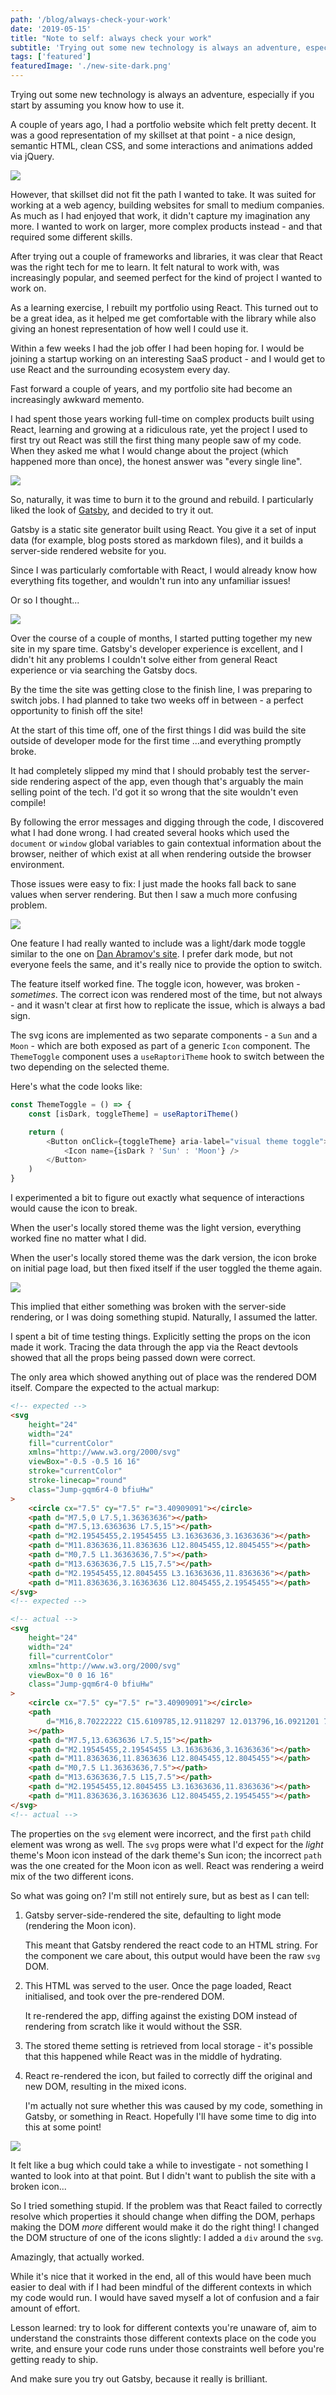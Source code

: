 ```yaml
---
path: '/blog/always-check-your-work'
date: '2019-05-15'
title: "Note to self: always check your work"
subtitle: 'Trying out some new technology is always an adventure, especially if you start by assuming you know how to use it.'
tags: ['featured']
featuredImage: './new-site-dark.png'
---
```


Trying out some new technology is always an adventure, especially if you start by assuming you know how to use it.

A couple of years ago, I had a portfolio website which felt pretty decent. It was a good representation of my skillset at that point - a nice design, semantic HTML, clean CSS, and some interactions and animations added via jQuery.

![](./old-site.png)

However, that skillset did not fit the path I wanted to take. It was suited for working at a web agency, building websites for small to medium companies. As much as I had enjoyed that work, it didn't capture my imagination any more. I wanted to work on larger, more complex products instead - and that required some different skills.

After trying out a couple of frameworks and libraries, it was clear that React was the right tech for me to learn. It felt natural to work with, was increasingly popular, and seemed perfect for the kind of project I wanted to work on.

As a learning exercise, I rebuilt my portfolio using React. This turned out to be a great idea, as it helped me get comfortable with the library while also giving an honest representation of how well I could use it.

Within a few weeks I had the job offer I had been hoping for. I would be joining a startup working on an interesting SaaS product - and I would get to use React and the surrounding ecosystem every day.

Fast forward a couple of years, and my portfolio site had become an increasingly awkward memento.

I had spent those years working full-time on complex products built using React, learning and growing at a ridiculous rate, yet the project I used to first try out React was still the first thing many people saw of my code. When they asked me what I would change about the project (which happened more than once), the honest answer was "every single line".

![](./fiery-sky.jpg)

So, naturally, it was time to burn it to the ground and rebuild. I particularly liked the look of [Gatsby](https://www.gatsbyjs.org/), and decided to try it out.

Gatsby is a static site generator built using React. You give it a set of input data (for example, blog posts stored as markdown files), and it builds a server-side rendered website for you.

Since I was particularly comfortable with React, I would already know how everything fits together, and wouldn't run into any unfamiliar issues!

Or so I thought...

![](./new-site-dark.png)

Over the course of a couple of months, I started putting together my new site in my spare time. Gatsby's developer experience is excellent, and I didn't hit any problems I couldn't solve either from general React experience or via searching the Gatsby docs.

By the time the site was getting close to the finish line, I was preparing to switch jobs. I had planned to take two weeks off in between - a perfect opportunity to finish off the site!

At the start of this time off, one of the first things I did was build the site outside of developer mode for the first time ...and everything promptly broke.

It had completely slipped my mind that I should probably test the server-side rendering aspect of the app, even though that's arguably the main selling point of the tech. I'd got it so wrong that the site wouldn't even compile!

By following the error messages and digging through the code, I discovered what I had done wrong. I had created several hooks which used the `document` or `window` global variables to gain contextual information about the browser, neither of which exist at all when rendering outside the browser environment.

Those issues were easy to fix: I just made the hooks fall back to sane values when server rendering. But then I saw a much more confusing problem.

![](./new-site-light.png)

One feature I had really wanted to include was a light/dark mode toggle similar to the one on [Dan Abramov's site](https://overreacted.io/). I prefer dark mode, but not everyone feels the same, and it's really nice to provide the option to switch.

The feature itself worked fine. The toggle icon, however, was broken - _sometimes_. The correct icon was rendered most of the time, but not always - and it wasn't clear at first how to replicate the issue, which is always a bad sign.

The svg icons are implemented as two separate components - a `Sun` and a `Moon` - which are both exposed as part of a generic `Icon` component. The `ThemeToggle` component uses a `useRaptoriTheme` hook to switch between the two depending on the selected theme.

Here's what the code looks like:

```javascript
const ThemeToggle = () => {
	const [isDark, toggleTheme] = useRaptoriTheme()

	return (
		<Button onClick={toggleTheme} aria-label="visual theme toggle">
			<Icon name={isDark ? 'Sun' : 'Moon'} />
		</Button>
	)
}
```

I experimented a bit to figure out exactly what sequence of interactions would cause the icon to break.

When the user's locally stored theme was the light version, everything worked fine no matter what I did.

When the user's locally stored theme was the dark version, the icon broke on initial page load, but then fixed itself if the user toggled the theme again.

![](./broken-icon.png)

This implied that either something was broken with the server-side rendering, or I was doing something stupid. Naturally, I assumed the latter.

I spent a bit of time testing things. Explicitly setting the props on the icon made it work. Tracing the data through the app via the React devtools showed that all the props being passed down were correct.

The only area which showed anything out of place was the rendered DOM itself. Compare the expected to the actual markup:

```html
<!-- expected -->
<svg
	height="24"
	width="24"
	fill="currentColor"
	xmlns="http://www.w3.org/2000/svg"
	viewBox="-0.5 -0.5 16 16"
	stroke="currentColor"
	stroke-linecap="round"
	class="Jump-gqm6r4-0 bfiuHw"
>
	<circle cx="7.5" cy="7.5" r="3.40909091"></circle>
	<path d="M7.5,0 L7.5,1.36363636"></path>
	<path d="M7.5,13.6363636 L7.5,15"></path>
	<path d="M2.19545455,2.19545455 L3.16363636,3.16363636"></path>
	<path d="M11.8363636,11.8363636 L12.8045455,12.8045455"></path>
	<path d="M0,7.5 L1.36363636,7.5"></path>
	<path d="M13.6363636,7.5 L15,7.5"></path>
	<path d="M2.19545455,12.8045455 L3.16363636,11.8363636"></path>
	<path d="M11.8363636,3.16363636 L12.8045455,2.19545455"></path>
</svg>
<!-- expected -->
```

```html
<!-- actual -->
<svg
	height="24"
	width="24"
	fill="currentColor"
	xmlns="http://www.w3.org/2000/svg"
	viewBox="0 0 16 16"
	class="Jump-gqm6r4-0 bfiuHw"
>
	<circle cx="7.5" cy="7.5" r="3.40909091"></circle>
	<path
		d="M16,8.70222222 C15.6109785,12.9118297 12.013796,16.0921201 7.78824575,15.9622829 C3.56269547,15.8324458 0.167554209,12.4373045 0.037717076,8.21175425 C-0.0921200574,3.98620398 3.08817031,0.389021531 7.29777778,0 C5.46698838,2.47684597 5.72378363,5.92040284 7.9016904,8.0983096 C10.0795972,10.2762164 13.523154,10.5330116 16,8.70222222 Z"
	></path>
	<path d="M7.5,13.6363636 L7.5,15"></path>
	<path d="M2.19545455,2.19545455 L3.16363636,3.16363636"></path>
	<path d="M11.8363636,11.8363636 L12.8045455,12.8045455"></path>
	<path d="M0,7.5 L1.36363636,7.5"></path>
	<path d="M13.6363636,7.5 L15,7.5"></path>
	<path d="M2.19545455,12.8045455 L3.16363636,11.8363636"></path>
	<path d="M11.8363636,3.16363636 L12.8045455,2.19545455"></path>
</svg>
<!-- actual -->
```

The properties on the `svg` element were incorrect, and the first `path` child element was wrong as well. The `svg` props were what I'd expect for the _light_ theme's Moon icon instead of the dark theme's Sun icon; the incorrect `path` was the one created for the Moon icon as well. React was rendering a weird mix of the two different icons.

So what was going on? I'm still not entirely sure, but as best as I can tell:

1.  Gatsby server-side-rendered the site, defaulting to light mode (rendering the Moon icon).

    This meant that Gatsby rendered the react code to an HTML string. For the component we care about, this output would have been the raw `svg` DOM.

1.  This HTML was served to the user. Once the page loaded, React initialised, and took over the pre-rendered DOM.

    It re-rendered the app, diffing against the existing DOM instead of rendering from scratch like it would without the SSR.

1.  The stored theme setting is retrieved from local storage - it's possible that this happened while React was in the middle of hydrating.
1.  React re-rendered the icon, but failed to correctly diff the original and new DOM, resulting in the mixed icons.

    I'm actually not sure whether this was caused by my code, something in Gatsby, or something in React. Hopefully I'll have some time to dig into this at some point!

![](./lightbulb.jpg)

It felt like a bug which could take a while to investigate - not something I wanted to look into at that point. But I didn't want to publish the site with a broken icon...

So I tried something stupid. If the problem was that React failed to correctly resolve which properties it should change when diffing the DOM, perhaps making the DOM _more_ different would make it do the right thing! I changed the DOM structure of one of the icons slightly: I added a `div` around the `svg`.

Amazingly, that actually worked.

While it's nice that it worked in the end, all of this would have been much easier to deal with if I had been mindful of the different contexts in which my code would run. I would have saved myself a lot of confusion and a fair amount of effort.

Lesson learned: try to look for different contexts you're unaware of, aim to understand the constraints those different contexts place on the code you write, and ensure your code runs under those constraints well before you're getting ready to ship.

And make sure you try out Gatsby, because it really is brilliant.
